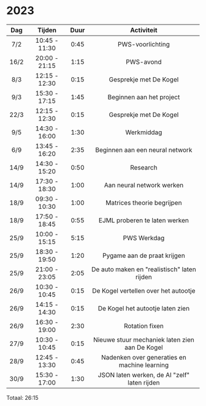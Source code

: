 # 2023

| Dag  |    Tijden     | Duur |                   Activiteit                   |
|:----:|:-------------:|:----:|:----------------------------------------------:|
| 7/2  | 10:45 - 11:30 | 0:45 |                PWS-voorlichting                |
| 16/2 | 20:00 - 21:15 | 1:15 |                   PWS-avond                    |
| 8/3  | 12:15 - 12:30 | 0:15 |             Gesprekje met De Kogel             |
| 9/3  | 15:30 - 17:15 | 1:45 |            Beginnen aan het project            |
| 22/3 | 12:15 - 12:30 | 0:15 |             Gesprekje met De Kogel             |
| 9/5  | 14:30 - 16:00 | 1:30 |                   Werkmiddag                   |
| 6/9  | 13:45 - 16:20 | 2:35 |        Beginnen aan een neural network         |
| 14/9 | 14:30 - 15:20 | 0:50 |                    Research                    |
| 14/9 | 17:30 - 18:30 | 1:00 |           Aan neural network werken            |
| 18/9 | 09:30 - 10:30 | 1:00 |           Matrices theorie begrijpen           |
| 18/9 | 17:50 - 18:45 | 0:55 |         EJML proberen te laten werken          |
| 25/9 | 10:00 - 15:15 | 5:15 |                  PWS Werkdag                   |
| 25/9 | 18:30 - 19:50 | 1:20 |          Pygame aan de praat krijgen           |
| 25/9 | 21:00 - 23:05 | 2:05 |  De auto maken en "realistisch" laten rijden   |
| 26/9 | 10:30 - 10:45 | 0:15 |      De Kogel vertellen over het autootje      |
| 26/9 | 14:15 - 14:30 | 0:15 |        De Kogel het autootje laten zien        |
| 26/9 | 16:30 - 19:00 | 2:30 |                 Rotation fixen                 |
| 27/9 | 10:30 - 10:45 | 0:15 | Nieuwe stuur mechaniek laten zien aan De Kogel |
| 28/9 | 12:45 - 13:30 | 0:45 |  Nadenken over generaties en machine learning  |
| 30/9 | 15:30 - 17:00 | 1:30 |  JSON laten werken, de AI "zelf" laten rijden  |

Totaal: 26:15
